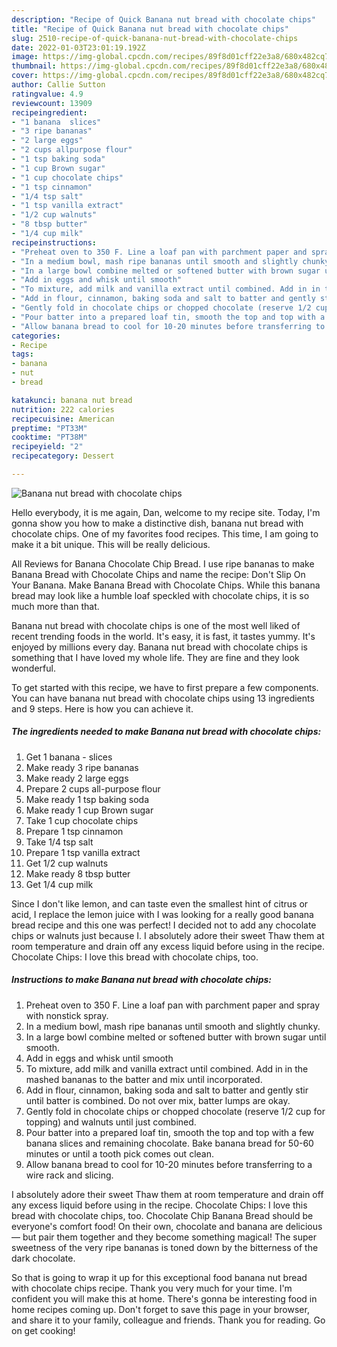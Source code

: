 ```yaml
---
description: "Recipe of Quick Banana nut bread with chocolate chips"
title: "Recipe of Quick Banana nut bread with chocolate chips"
slug: 2510-recipe-of-quick-banana-nut-bread-with-chocolate-chips
date: 2022-01-03T23:01:19.192Z
image: https://img-global.cpcdn.com/recipes/89f8d01cff22e3a8/680x482cq70/banana-nut-bread-with-chocolate-chips-recipe-main-photo.jpg
thumbnail: https://img-global.cpcdn.com/recipes/89f8d01cff22e3a8/680x482cq70/banana-nut-bread-with-chocolate-chips-recipe-main-photo.jpg
cover: https://img-global.cpcdn.com/recipes/89f8d01cff22e3a8/680x482cq70/banana-nut-bread-with-chocolate-chips-recipe-main-photo.jpg
author: Callie Sutton
ratingvalue: 4.9
reviewcount: 13909
recipeingredient:
- "1 banana  slices"
- "3 ripe bananas"
- "2 large eggs"
- "2 cups allpurpose flour"
- "1 tsp baking soda"
- "1 cup Brown sugar"
- "1 cup chocolate chips"
- "1 tsp cinnamon"
- "1/4 tsp salt"
- "1 tsp vanilla extract"
- "1/2 cup walnuts"
- "8 tbsp butter"
- "1/4 cup milk"
recipeinstructions:
- "Preheat oven to 350 F. Line a loaf pan with parchment paper and spray with nonstick spray."
- "In a medium bowl, mash ripe bananas until smooth and slightly chunky."
- "In a large bowl combine melted or softened butter with brown sugar until smooth."
- "Add in eggs and whisk until smooth"
- "To mixture, add milk and vanilla extract until combined. Add in in the mashed bananas to the batter and mix until incorporated."
- "Add in flour, cinnamon, baking soda and salt to batter and gently stir until batter is combined. Do not over mix, batter lumps are okay."
- "Gently fold in chocolate chips or chopped chocolate (reserve 1/2 cup for topping) and walnuts until just combined."
- "Pour batter into a prepared loaf tin, smooth the top and top with a few banana slices and remaining chocolate. Bake banana bread for 50-60 minutes or until a tooth pick comes out clean."
- "Allow banana bread to cool for 10-20 minutes before transferring to a wire rack and slicing."
categories:
- Recipe
tags:
- banana
- nut
- bread

katakunci: banana nut bread 
nutrition: 222 calories
recipecuisine: American
preptime: "PT33M"
cooktime: "PT38M"
recipeyield: "2"
recipecategory: Dessert

---
```



![Banana nut bread with chocolate chips](https://img-global.cpcdn.com/recipes/89f8d01cff22e3a8/680x482cq70/banana-nut-bread-with-chocolate-chips-recipe-main-photo.jpg)

Hello everybody, it is me again, Dan, welcome to my recipe site. Today, I'm gonna show you how to make a distinctive dish, banana nut bread with chocolate chips. One of my favorites food recipes. This time, I am going to make it a bit unique. This will be really delicious.

All Reviews for Banana Chocolate Chip Bread. I use ripe bananas to make Banana Bread with Chocolate Chips and name the recipe: Don&#39;t Slip On Your Banana. Make Banana Bread with Chocolate Chips. While this banana bread may look like a humble loaf speckled with chocolate chips, it is so much more than that.

Banana nut bread with chocolate chips is one of the most well liked of recent trending foods in the world. It's easy, it is fast, it tastes yummy. It's enjoyed by millions every day. Banana nut bread with chocolate chips is something that I have loved my whole life. They are fine and they look wonderful.


To get started with this recipe, we have to first prepare a few components. You can have banana nut bread with chocolate chips using 13 ingredients and 9 steps. Here is how you can achieve it.

<!--inarticleads1-->

##### The ingredients needed to make Banana nut bread with chocolate chips:

1. Get 1 banana - slices
1. Make ready 3 ripe bananas
1. Make ready 2 large eggs
1. Prepare 2 cups all-purpose flour
1. Make ready 1 tsp baking soda
1. Make ready 1 cup Brown sugar
1. Take 1 cup chocolate chips
1. Prepare 1 tsp cinnamon
1. Take 1/4 tsp salt
1. Prepare 1 tsp vanilla extract
1. Get 1/2 cup walnuts
1. Make ready 8 tbsp butter
1. Get 1/4 cup milk


Since I don&#39;t like lemon, and can taste even the smallest hint of citrus or acid, I replace the lemon juice with I was looking for a really good banana bread recipe and this one was perfect! I decided not to add any chocolate chips or walnuts just because I. I absolutely adore their sweet Thaw them at room temperature and drain off any excess liquid before using in the recipe. Chocolate Chips: I love this bread with chocolate chips, too. 

<!--inarticleads2-->

##### Instructions to make Banana nut bread with chocolate chips:

1. Preheat oven to 350 F. Line a loaf pan with parchment paper and spray with nonstick spray.
1. In a medium bowl, mash ripe bananas until smooth and slightly chunky.
1. In a large bowl combine melted or softened butter with brown sugar until smooth.
1. Add in eggs and whisk until smooth
1. To mixture, add milk and vanilla extract until combined. Add in in the mashed bananas to the batter and mix until incorporated.
1. Add in flour, cinnamon, baking soda and salt to batter and gently stir until batter is combined. Do not over mix, batter lumps are okay.
1. Gently fold in chocolate chips or chopped chocolate (reserve 1/2 cup for topping) and walnuts until just combined.
1. Pour batter into a prepared loaf tin, smooth the top and top with a few banana slices and remaining chocolate. Bake banana bread for 50-60 minutes or until a tooth pick comes out clean.
1. Allow banana bread to cool for 10-20 minutes before transferring to a wire rack and slicing.


I absolutely adore their sweet Thaw them at room temperature and drain off any excess liquid before using in the recipe. Chocolate Chips: I love this bread with chocolate chips, too. Chocolate Chip Banana Bread should be everyone&#39;s comfort food! On their own, chocolate and banana are delicious — but pair them together and they become something magical! The super sweetness of the very ripe bananas is toned down by the bitterness of the dark chocolate. 

So that is going to wrap it up for this exceptional food banana nut bread with chocolate chips recipe. Thank you very much for your time. I'm confident you will make this at home. There's gonna be interesting food in home recipes coming up. Don't forget to save this page in your browser, and share it to your family, colleague and friends. Thank you for reading. Go on get cooking!
